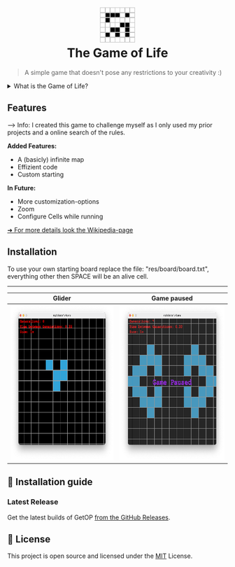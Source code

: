 <h1 align="center">
  <img src="res/images/logo.png" width="80" height="80" style="image-rendering: pixelated"><br/>
  The Game of Life
</h1>

> A simple game that doesn't pose any restrictions to your creativity :)

<details>
<summary>What is the Game of Life?</summary>
<a href="https://youtu.be/C2vgICfQawE">
<img alt="Game of Life showcase thumbnail" width=50% src="https://img.youtube.com/vi/C2vgICfQawE/maxresdefault.jpg" title="Watch on YouTube">
</a>
</details>

## Features

--> Info: I created this game to challenge myself as I only used my prior projects and a online search of the rules.

**Added Features:**

- A (basicly) infinite map
- Effizient code
- Custom starting

**In Future:**

- More customization-options
- Zoom
- Configure Cells while running

[➜ For more details look the Wikipedia-page](https://github.com/Tschipcraft/more_mobs/wiki)

## Installation

To use your own starting board replace the file: "res/board/board.txt", everything other then SPACE will be an alive cell.

---

Glider                                                                                                    |  Game paused
:--------------------------------------------------------------------------------------------------------:|:-------------------------:
<img src="res/images/Screenshot_0.png" width="370" height="356" style="image-rendering: pixelated"><br/>  |  <img src="res/images/Screenshot_1.png" width="370" height="356" style="image-rendering: pixelated"><br/>

</div>

## 📜 Installation guide

### Latest Release

Get the latest builds of GetOP [from the GitHub Releases](https://github.com/mp3skater/GetOP-mod-data/releases).

## 💼 License

This project is open source and licensed under the [MIT](/LICENSE) License.
